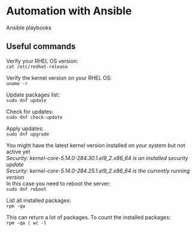 # Automation with Ansible
Ansible playbooks

## Useful commands

Verify your RHEL OS version:  
`cat /etc/redhat-release`

Verify the kernel version on your RHEL OS:  
`uname -r`

Update packages list:  
`sudo dnf update`

Check for updates:  
`sudo dnf check-update`

Apply updates:  
`sudo dnf upgrade`

You might have the latest kernel version installed on your system but not active yet  
*Security: kernel-core-5.14.0-284.30.1.el9_2.x86_64 is an installed security update*    
*Security: kernel-core-5.14.0-284.25.1.el9_2.x86_64 is the currently running version*    
In this case you need to reboot the server:  
`sudo dnf reboot`

List all installed packages:  
`rpm -qa`

This can return a lot of packages. To count the installed packages:  
`rpm -qa | wc -l`
